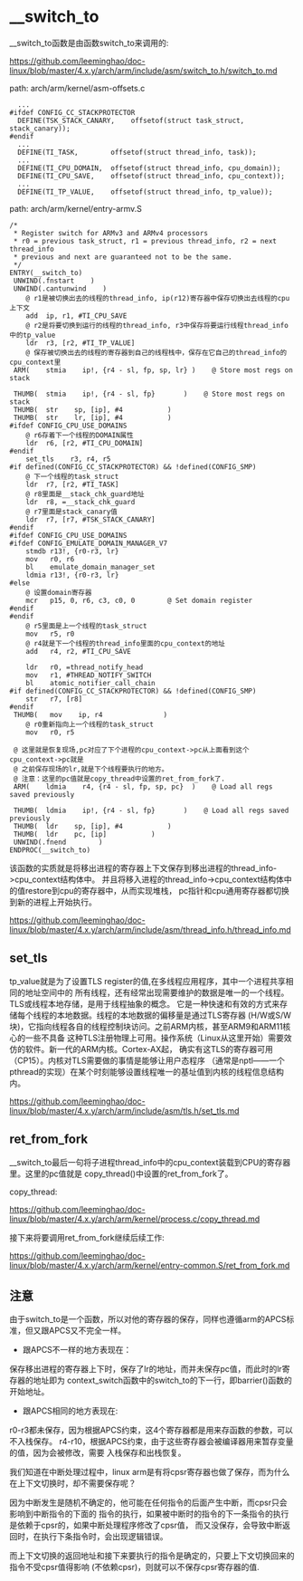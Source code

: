 __switch_to
========================================

__switch_to函数是由函数switch_to来调用的:

https://github.com/leeminghao/doc-linux/blob/master/4.x.y/arch/arm/include/asm/switch_to.h/switch_to.md

path: arch/arm/kernel/asm-offsets.c
```
  ...
#ifdef CONFIG_CC_STACKPROTECTOR
  DEFINE(TSK_STACK_CANARY,    offsetof(struct task_struct, stack_canary));
#endif
  ...
  DEFINE(TI_TASK,        offsetof(struct thread_info, task));
  ...
  DEFINE(TI_CPU_DOMAIN,  offsetof(struct thread_info, cpu_domain));
  DEFINE(TI_CPU_SAVE,    offsetof(struct thread_info, cpu_context));
  ...
  DEFINE(TI_TP_VALUE,    offsetof(struct thread_info, tp_value));
```

path: arch/arm/kernel/entry-armv.S
```
/*
 * Register switch for ARMv3 and ARMv4 processors
 * r0 = previous task_struct, r1 = previous thread_info, r2 = next thread_info
 * previous and next are guaranteed not to be the same.
 */
ENTRY(__switch_to)
 UNWIND(.fnstart    )
 UNWIND(.cantunwind    )
    @ r1是被切换出去的线程的thread_info, ip(r12)寄存器中保存切换出去线程的cpu上下文
    add  ip, r1, #TI_CPU_SAVE
    @ r2是将要切换到运行的线程的thread_info, r3中保存将要运行线程thread_info中的tp_value
    ldr  r3, [r2, #TI_TP_VALUE]
    @ 保存被切换出去的线程的寄存器到自己的线程栈中，保存在它自己的thread_info的cpu_context里
 ARM(    stmia    ip!, {r4 - sl, fp, sp, lr} )    @ Store most regs on stack

 THUMB(  stmia    ip!, {r4 - sl, fp}       )    @ Store most regs on stack
 THUMB(  str    sp, [ip], #4           )
 THUMB(  str    lr, [ip], #4           )
#ifdef CONFIG_CPU_USE_DOMAINS
    @ r6存着下一个线程的DOMAIN属性
    ldr  r6, [r2, #TI_CPU_DOMAIN]
#endif
    set_tls    r3, r4, r5
#if defined(CONFIG_CC_STACKPROTECTOR) && !defined(CONFIG_SMP)
    @ 下一个线程的task_struct
    ldr  r7, [r2, #TI_TASK]
    @ r8里面是__stack_chk_guard地址
    ldr  r8, =__stack_chk_guard
    @ r7里面是stack_canary值
    ldr  r7, [r7, #TSK_STACK_CANARY]
#endif
#ifdef CONFIG_CPU_USE_DOMAINS
#ifdef CONFIG_EMULATE_DOMAIN_MANAGER_V7
    stmdb r13!, {r0-r3, lr}
    mov   r0, r6
    bl    emulate_domain_manager_set
    ldmia r13!, {r0-r3, lr}
#else
    @ 设置domain寄存器
    mcr   p15, 0, r6, c3, c0, 0        @ Set domain register
#endif
#endif
    @ r5里面是上一个线程的task_struct
    mov   r5, r0
    @ r4就是下一个线程的thread_info里面的cpu_context的地址
    add   r4, r2, #TI_CPU_SAVE

    ldr   r0, =thread_notify_head
    mov   r1, #THREAD_NOTIFY_SWITCH
    bl    atomic_notifier_call_chain
#if defined(CONFIG_CC_STACKPROTECTOR) && !defined(CONFIG_SMP)
    str   r7, [r8]
#endif
 THUMB(   mov    ip, r4               )
    @ r0重新指向上一个线程的task_struct
    mov   r0, r5

 @ 这里就是恢复现场,pc对应了下个进程的cpu_context->pc从上面看到这个cpu_context->pc就是
 @ 之前保存现场的lr,就是下个线程要执行的地方。
 @ 注意：这里的pc值就是copy_thread中设置的ret_from_fork了.
 ARM(    ldmia    r4, {r4 - sl, fp, sp, pc}  )    @ Load all regs saved previously

 THUMB(  ldmia    ip!, {r4 - sl, fp}       )    @ Load all regs saved previously
 THUMB(  ldr    sp, [ip], #4           )
 THUMB(  ldr    pc, [ip]           )
 UNWIND(.fnend        )
ENDPROC(__switch_to)
```

该函数的实质就是将移出进程的寄存器上下文保存到移出进程的thread_info->cpu_context结构体中。
并且将移入进程的thread_info->cpu_context结构体中的值restore到cpu的寄存器中，从而实现堆栈，
pc指针和cpu通用寄存器都切换到新的进程上开始执行。

https://github.com/leeminghao/doc-linux/blob/master/4.x.y/arch/arm/include/asm/thread_info.h/thread_info.md

set_tls
----------------------------------------

tp_value就是为了设置TLS register的值,在多线程应用程序，其中一个进程共享相同的地址空间中的
所有线程，还有经常出现需要维护的数据是唯一的一个线程。TLS或线程本地存储，是用于线程抽象的概念。
它是一种快速和有效的方式来存储每个线程的本地数据。线程的本地数据的偏移量是通过TLS寄存器
(H/W或S/W块)，它指向线程各自的线程控制块访问。之前ARM内核，甚至ARM9和ARM11核心的一些不具备
这种TLS注册物理上可用。操作系统（Linux从这里开始）需要效仿的软件。新一代的ARM内核。Cortex-AX起，
确实有这TLS的寄存器可用（CP15）。内核对TLS需要做的事情是能够让用户态程序
（通常是nptl——一个pthread的实现）在某个时刻能够设置线程唯一的基址值到内核的线程信息结构内。

https://github.com/leeminghao/doc-linux/blob/master/4.x.y/arch/arm/include/asm/tls.h/set_tls.md

ret_from_fork
----------------------------------------

__switch_to最后一句将子进程thread_info中的cpu_context装载到CPU的寄存器里。这里的pc值就是
copy_thread()中设置的ret_from_fork了。

copy_thread:

https://github.com/leeminghao/doc-linux/blob/master/4.x.y/arch/arm/kernel/process.c/copy_thread.md

接下来将要调用ret_from_fork继续后续工作:

https://github.com/leeminghao/doc-linux/blob/master/4.x.y/arch/arm/kernel/entry-common.S/ret_from_fork.md

注意
----------------------------------------

由于switch_to是一个函数，所以对他的寄存器的保存，同样也遵循arm的APCS标准，但又跟APCS又不完全一样。

* 跟APCS不一样的地方表现在：

保存移出进程的寄存器上下时，保存了lr的地址，而并未保存pc值，而此时的lr寄存器的地址即为
context_switch函数中的switch_to的下一行，即barrier()函数的开始地址。

* 跟APCS相同的地方表现在:

r0-r3都未保存，因为根据APCS约束，这4个寄存器都是用来存函数的参数，可以不入栈保存。
r4-r10，根据APCS约束，由于这些寄存器会被编译器用来暂存变量的值，因为会被修改，需要
入栈保存和出栈恢复。

我们知道在中断处理过程中，linux arm是有将cpsr寄存器也做了保存，而为什么在上下文切换时，却不需要保存呢？

因为中断发生是随机不确定的，他可能在任何指令的后面产生中断，而cpsr只会影响到中断指令的下面的
指令的执行，如果被中断时的指令的下一条指令的执行是依赖于cpsr的，如果中断处理程序修改了cpsr值，
而又没保存，会导致中断返回时，在执行下条指令时，会出现逻辑错误。

而上下文切换的返回地址和接下来要执行的指令是确定的，只要上下文切换回来的指令不受cpsr值得影响
(不依赖cpsr)，则就可以不保存cpsr寄存器的值.
